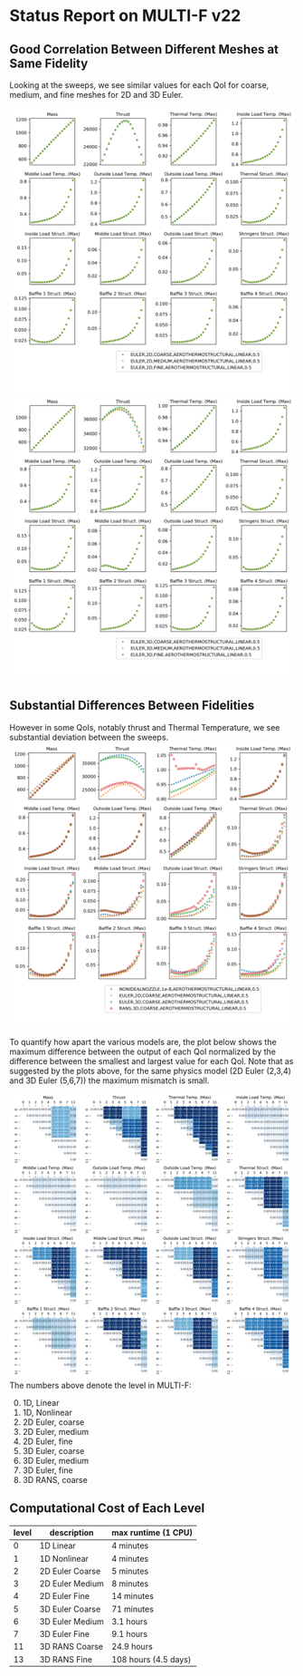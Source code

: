 # Status Report on MULTI-F v22


## Good Correlation Between Different Meshes at Same Fidelity
Looking at the sweeps, we see similar values for each QoI 
for coarse, medium, and fine meshes for 2D and 3D Euler.

![2D Euler](sweep3_00_2D_Euler_v22.png)
![3D Euler](sweep3_00_3D_Euler_v22.png)


## Substantial Differences Between Fidelities
However in some QoIs, notably thrust and Thermal Temperature,
we see substantial deviation between the sweeps. 
![Sweep](sweep3_00_v22.png)

To quantify how apart the various models are, 
the plot below shows the maximum difference 
between the output of each QoI normalized by the
difference between the smallest and largest value for each QoI.
Note that as suggested by the plots above, for the same physics model
(2D Euler (2,3,4) and 3D Euler (5,6,7)) the maximum mismatch is small.

![Max deviation](tab_corr_max_v22.png)
The numbers above denote the level in MULTI-F:

0. 1D, Linear
1. 1D, Nonlinear
2. 2D Euler, coarse
3. 2D Euler, medium
4. 2D Euler, fine
5. 3D Euler, coarse
6. 3D Euler, medium
7. 3D Euler, fine
11. 3D RANS, coarse  


## Computational Cost of Each Level

level | description | max runtime (1 CPU) |
------|-------------|---------------------|
0     | 1D Linear   | 4 minutes           |
1     | 1D Nonlinear| 4 minutes           |
2     | 2D Euler Coarse   | 5 minutes          |
3     | 2D Euler Medium   | 8 minutes  |
4     | 2D Euler Fine     | 14 minutes |
5     | 3D Euler Coarse   | 71 minutes |
6     | 3D Euler Medium   | 3.1 hours  |
7     | 3D Euler Fine     | 9.1 hours  |
11    | 3D RANS Coarse    | 24.9 hours |
13    | 3D RANS Fine      | 108 hours (4.5 days) |
